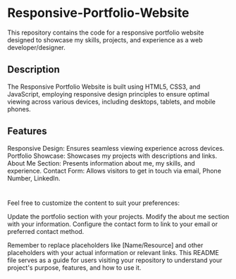 # Responsive-Portfolio-Website
This repository contains the code for a responsive portfolio website designed to showcase my skills, projects, and experience as a web developer/designer.

## Description
The Responsive Portfolio Website is built using HTML5, CSS3, and JavaScript, employing responsive design principles to ensure optimal viewing across various devices, including desktops, tablets, and mobile phones.

## Features
Responsive Design: Ensures seamless viewing experience across devices.
Portfolio Showcase: Showcases my projects with descriptions and links.
About Me Section: Presents information about me, my skills, and experience.
Contact Form: Allows visitors to get in touch via email, Phone Number, LinkedIn.

#
Feel free to customize the content to suit your preferences:

Update the portfolio section with your projects.
Modify the about me section with your information.
Configure the contact form to link to your email or preferred contact method.


Remember to replace placeholders like [Name/Resource] and other placeholders with your actual information or relevant links. This README file serves as a guide for users visiting your repository to understand your project's purpose, features, and how to use it.
